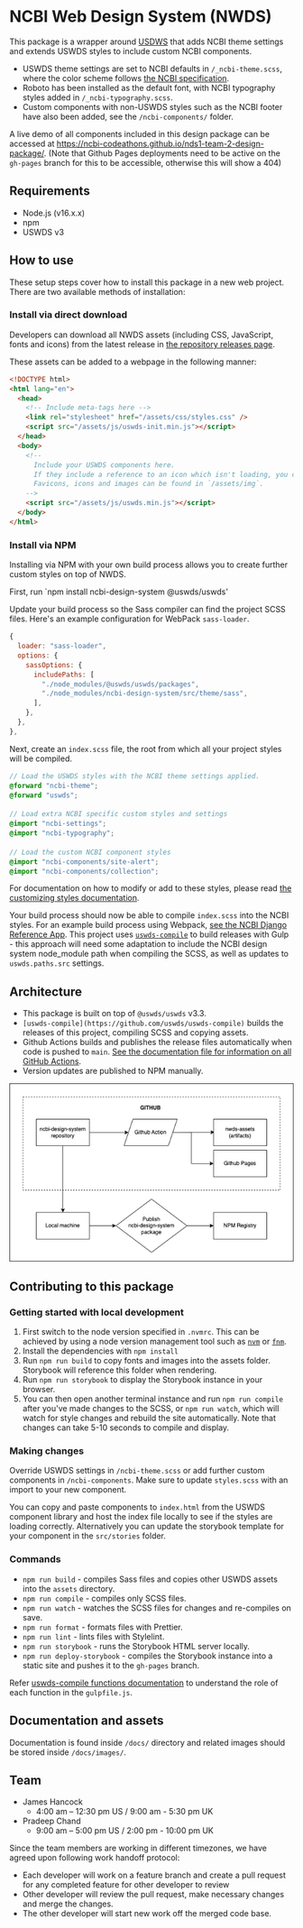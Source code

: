 # NCBI Web Design System (NWDS)

This package is a wrapper around [USDWS](https://designsystem.digital.gov/) that adds NCBI theme settings and extends USWDS styles to include custom NCBI components.

- USWDS theme settings are set to NCBI defaults in `/_ncbi-theme.scss`, where the color scheme follows [the NCBI specification](https://www.ncbi.nlm.nih.gov/style-guide/basics/colors/).
- Roboto has been installed as the default font, with NCBI typography styles added in `/_ncbi-typography.scss`.
- Custom components with non-USWDS styles such as the NCBI footer have also been added, see the `/ncbi-components/` folder.

A live demo of all components included in this design package can be accessed at https://ncbi-codeathons.github.io/nds1-team-2-design-package/. (Note that Github Pages deployments need to be active on the `gh-pages` branch for this to be accessible, otherwise this will show a 404)

## Requirements

- Node.js (v16.x.x)
- npm
- USWDS v3

## How to use

These setup steps cover how to install this package in a new web project. There are two available methods of installation:

### Install via direct download

Developers can download all NWDS assets (including CSS, JavaScript, fonts and icons) from the latest release in [the repository releases page](https://github.com/NCBI-Codeathons/nds1-team-2-design-package/releases).

These assets can be added to a webpage in the following manner:

```html
<!DOCTYPE html>
<html lang="en">
  <head>
    <!-- Include meta-tags here -->
    <link rel="stylesheet" href="/assets/css/styles.css" />
    <script src="/assets/js/uswds-init.min.js"></script>
  </head>
  <body>
    <!--
      Include your USWDS components here.
      If they include a reference to an icon which isn't loading, you can update the `src` to the correct asset path.
      Favicons, icons and images can be found in `/assets/img`.
    -->
    <script src="/assets/js/uswds.min.js"></script>
  </body>
</html>
```

### Install via NPM

Installing via NPM with your own build process allows you to create further custom styles on top of NWDS.

First, run `npm install ncbi-design-system @uswds/uswds'

Update your build process so the Sass compiler can find the project SCSS files. Here's an example configuration for WebPack `sass-loader`.

```js
{
  loader: "sass-loader",
  options: {
    sassOptions: {
      includePaths: [
        "./node_modules/@uswds/uswds/packages",
        "./node_modules/ncbi-design-system/src/theme/sass",
      ],
    },
  },
},
```

Next, create an `index.scss` file, the root from which all your project styles will be compiled.

```scss
// Load the USWDS styles with the NCBI theme settings applied.
@forward "ncbi-theme";
@forward "uswds";

// Load extra NCBI specific custom styles and settings
@import "ncbi-settings";
@import "ncbi-typography";

// Load the custom NCBI component styles
@import "ncbi-components/site-alert";
@import "ncbi-components/collection";
```

For documentation on how to modify or add to these styles, please read [the customizing styles documentation](/docs/customizing-styles.md).

Your build process should now be able to compile `index.scss` into the NCBI styles. For an example build process using Webpack, [see the NCBI Django Reference App](https://github.com/NCBI-Codeathons/nds1-team-3-reference-app). This project uses [`uswds-compile`](/gulpfile.js) to build releases with Gulp - this approach will need some adaptation to include the NCBI design system node_module path when compiling the SCSS, as well as updates to `uswds.paths.src` settings.

## Architecture

- This package is built on top of `@uswds/uswds` v3.3.
- `[uswds-compile](https://github.com/uswds/uswds-compile)` builds the releases of this project, compiling SCSS and copying assets.
- Github Actions builds and publishes the release files automatically when code is pushed to `main`. [See the documentation file for information on all GitHub Actions](docs/github-actions.md).
- Version updates are published to NPM manually.

![workflow](docs/images/workflow.png)

## Contributing to this package

### Getting started with local development

1. First switch to the node version specified in `.nvmrc`. This can be achieved by using a node version management tool such as [`nvm`](https://github.com/nvm-sh/nvm) or [`fnm`](https://github.com/Schniz/fnm).
1. Install the dependencies with `npm install`
1. Run `npm run build` to copy fonts and images into the assets folder. Storybook will reference this folder when rendering.
1. Run `npm run storybook` to display the Storybook instance in your browser.
1. You can then open another terminal instance and run `npm run compile` after you've made changes to the SCSS, or `npm run watch`, which will watch for style changes and rebuild the site automatically. Note that changes can take 5-10 seconds to compile and display.

### Making changes

Override USWDS settings in `/ncbi-theme.scss` or add further custom components in `/ncbi-components`. Make sure to update `styles.scss` with an import to your new component.

You can copy and paste components to `index.html` from the USWDS component library and host the index file locally to see if the styles are loading correctly. Alternatively you can update the storybook template for your component in the `src/stories` folder.

### Commands

- `npm run build` - compiles Sass files and copies other USWDS assets into the `assets` directory.
- `npm run compile` - compiles only SCSS files.
- `npm run watch` - watches the SCSS files for changes and re-compiles on save.
- `npm run format` - formats files with Prettier.
- `npm run lint` - lints files with Stylelint.
- `npm run storybook` - runs the Storybook HTML server locally.
- `npm run deploy-storybook` - compiles the Storybook instance into a static site and pushes it to the `gh-pages` branch.

Refer [uswds-compile functions documentation](https://github.com/uswds/uswds-compile#functions) to understand the role of each function in the `gulpfile.js`.

## Documentation and assets

Documentation is found inside `/docs/` directory and related images should be stored inside `/docs/images/`.

## Team

- James Hancock
  - 4:00 am – 12:30 pm US / 9:00 am - 5:30 pm UK
- Pradeep Chand
  - 9:00 am – 5:00 pm US / 2:00 pm - 10:00 pm UK

Since the team members are working in different timezones, we have agreed upon following work handoff protocol:

- Each developer will work on a feature branch and create a pull request for any completed feature for other developer to review
- Other developer will review the pull request, make necessary changes and merge the changes.
- The other developer will start new work off the merged code base.
